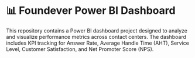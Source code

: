 # 📊 Foundever Power BI Dashboard
This repository contains a Power BI dashboard project designed to analyze and visualize performance metrics across contact centers. The dashboard includes KPI tracking for Answer Rate, Average Handle Time (AHT), Service Level, Customer Satisfaction, and Net Promoter Score (NPS).
